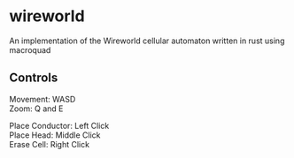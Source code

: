 # wireworld
An implementation of the Wireworld cellular automaton written in rust using macroquad

## Controls
Movement: WASD <br>
Zoom: Q and E <br>

Place Conductor: Left Click <br>
Place Head: Middle Click <br>
Erase Cell: Right Click <br>
